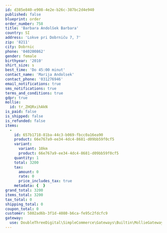 ```yaml
---
id: d385e840-e908-4e2e-b26c-387bc2d4e940
published: false
blueprint: order
order_number: 758
title: 'Barbara Andolšek Barbara'
country: SI
address: 'Lokve pri Dobrniču 7, 7'
zip: '8211'
city: Dobrnic
phone: '040200862'
gender: female
birthyear: '2010'
shirt_size: s
best_time: 'Do 45:00 minut'
contact_name: 'Marija Andolsek'
contact_phone: '031276946'
email_notifications: true
sms_notifications: true
terms_and_conditions: true
gdpr: true
mollie:
  id: tr_ZHQRxihAkN
is_paid: false
is_shipped: false
is_refunded: false
items:
  -
    id: 657b1718-81ba-44c3-b069-fbcc0a16ea90
    product: 66e767a9-ee34-4dc4-8681-d09bb59f0cf5
    variant:
      variant: 10km
      product: 66e767a9-ee34-4dc4-8681-d09bb59f0cf5
    quantity: 1
    total: 3200
    tax:
      amount: 0
      rate: 0
      price_includes_tax: true
    metadata: {  }
grand_total: 3200
items_total: 3200
tax_total: 0
shipping_total: 0
coupon_total: 0
customer: 5802ad6b-3f1d-4080-b6ca-fe95c2fdcfc9
gateway:
  use: DoubleThreeDigital\SimpleCommerce\Gateways\Builtin\MollieGateway
---
```

